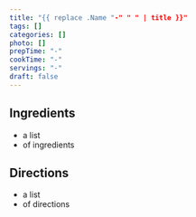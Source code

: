 ```yaml
---
title: "{{ replace .Name "-" " " | title }}"
tags: []
categories: []
photo: []
prepTime: "-"
cookTime: "-"
servings: "-"
draft: false
---
```

## Ingredients

- a list
- of ingredients

## Directions

-  a list
- of directions
